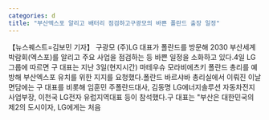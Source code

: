 ```yaml
---
categories: d
title: "부산엑스포 알리고 배터리 점검하고구광모의 바쁜 폴란드 출장 일정"
---
```

【뉴스퀘스트=김보민 기자】 구광모 (주)LG 대표가 폴란드를 방문해 2030 부산세계박람회(엑스포)를 알리고 주요 사업을 점검하는 등 바쁜 일정을 소화하고 있다.4일 LG그룹에 따르면 구 대표는 지난 3일(현지시간) 마테우슈 모라비에츠키 폴란드 총리를 예방해 부산엑스포 유치를 위한 지지를 요청했다.폴란드 바르샤바 총리실에서 이뤄진 이날 면담에는 구 대표를 비롯해 임훈민 주폴란드대사, 김동명 LG에너지솔루션 자동차전지사업부장, 이천국 LG전자 유럽지역대표 등이 참석했다.구 대표는 "부산은 대한민국의 제2의 도시이자, LG에게는 처음 